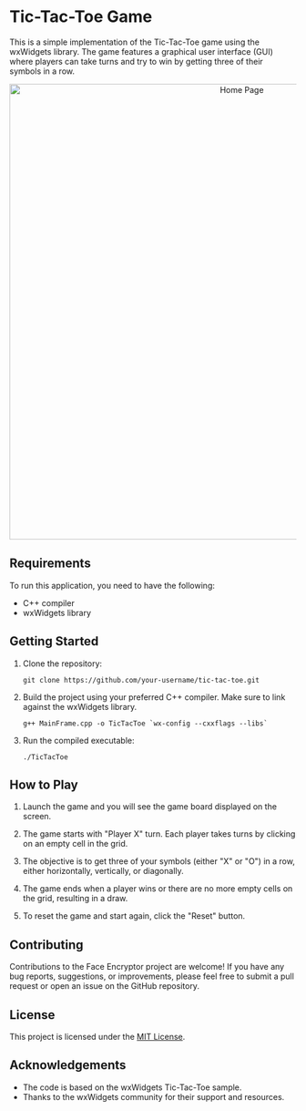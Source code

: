 # Tic-Tac-Toe Game

This is a simple implementation of the Tic-Tac-Toe game using the wxWidgets library. The game features a graphical user interface (GUI) where players can take turns and try to win by getting three of their symbols in a row.

<p align="center">
  <img src="https://github.com/HauseMasterZ/face-encryptor/assets/113833707/4f13e09d-1c77-481b-b124-a50d00d3828c" alt="Home Page" height="800"/>
</p>




## Requirements

To run this application, you need to have the following:

- C++ compiler
- wxWidgets library

## Getting Started

1. Clone the repository:

   ```shell
   git clone https://github.com/your-username/tic-tac-toe.git
   ```
2. Build the project using your preferred C++ compiler. Make sure to link against the wxWidgets library.
   ```shell
   g++ MainFrame.cpp -o TicTacToe `wx-config --cxxflags --libs`
   ```
3. Run the compiled executable:
   ```shell
   ./TicTacToe
   ```
## How to Play
1. Launch the game and you will see the game board displayed on the screen.

2. The game starts with "Player X" turn. Each player takes turns by clicking on an empty cell in the grid.

3. The objective is to get three of your symbols (either "X" or "O") in a row, either horizontally, vertically, or diagonally.

4. The game ends when a player wins or there are no more empty cells on the grid, resulting in a draw.

5. To reset the game and start again, click the "Reset" button.

## Contributing
Contributions to the Face Encryptor project are welcome! If you have any bug reports, suggestions, or improvements, please feel free to submit a pull request or open an issue on the GitHub repository.

## License
This project is licensed under the [MIT License](LICENSE).

## Acknowledgements
* The code is based on the wxWidgets Tic-Tac-Toe sample.
* Thanks to the wxWidgets community for their support and resources.
